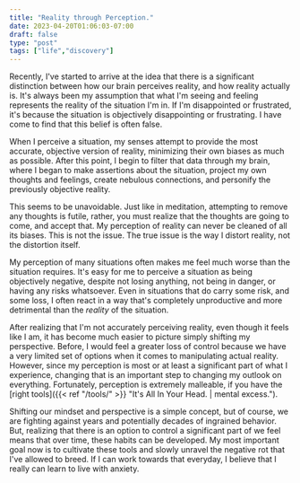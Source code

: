 ```yaml
---
title: "Reality through Perception."
date: 2023-04-20T01:06:03-07:00
draft: false
type: "post"
tags: ["life","discovery"]
---
```


Recently, I've started to arrive at the idea that there is a significant distinction between how our brain perceives reality, and how reality actually is. It's always been my assumption that what I'm seeing and feeling represents the reality of the situation I'm in. If I'm disappointed or frustrated, it's because the situation is objectively disappointing or frustrating. I have come to find that this belief is often false.

When I perceive a situation, my senses attempt to provide the most accurate, objective version of reality, minimizing their own biases as much as possible. After this point, I begin to filter that data through my brain, where I began to make assertions about the situation, project my own thoughts and feelings, create nebulous connections, and personify the previously objective reality.

This seems to be unavoidable. Just like in meditation, attempting to remove any thoughts is futile, rather, you must realize that the thoughts are going to come, and accept that. My perception of reality can never be cleaned of all its biases. This is not the issue. The true issue is the way I distort reality, not the distortion itself.

My perception of many situations often makes me feel much worse than the situation requires. It's easy for me to perceive a situation as being objectively negative, despite not losing anything, not being in danger, or having any risks whatsoever. Even in situations that do carry some risk, and some loss, I often react in a way that's completely unproductive and more detrimental than the *reality* of the situation.

After realizing that I'm not accurately perceiving reality, even though it feels like I am, it has become much easier to picture simply shifting my perspective. Before, I would feel a greater loss of control because we have a very limited set of options when it comes to manipulating actual reality. However, since my perception is most or at least a significant part of what I experience, changing that is an important step to changing my outlook on everything. Fortunately, perception is extremely malleable, if you have the [right tools]({{< ref "/tools/" >}} "It's All In Your Head. | mental excess.").

Shifting our mindset and perspective is a simple concept, but of course, we are fighting against years and potentially decades of ingrained behavior. But, realizing that there is an option to control a significant part of we feel means that over time, these habits can be developed. My most important goal now is to cultivate these tools and slowly unravel the negative rot that I've allowed to breed. If I can work towards that everyday, I believe that I really can learn to live with anxiety.

